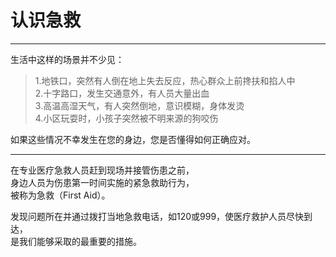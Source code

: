 # 认识急救

---

生活中这样的场景并不少见：

> 1.地铁口，突然有人倒在地上失去反应，热心群众上前搀扶和掐人中  
> 2.十字路口，发生交通意外，有人员大量出血  
> 3.高温高湿天气，有人突然倒地，意识模糊，身体发烫  
> 4.小区玩耍时，小孩子突然被不明来源的狗咬伤

如果这些情况不幸发生在您的身边，您是否懂得如何正确应对。

---

在专业医疗急救人员赶到现场并接管伤患之前，  
身边人员为伤患第一时间实施的紧急救助行为，  
被称为急救（First Aid）。

发现问题所在并通过拨打当地急救电话，如120或999，使医疗救护人员尽快到达，  
是我们能够采取的最重要的措施。

